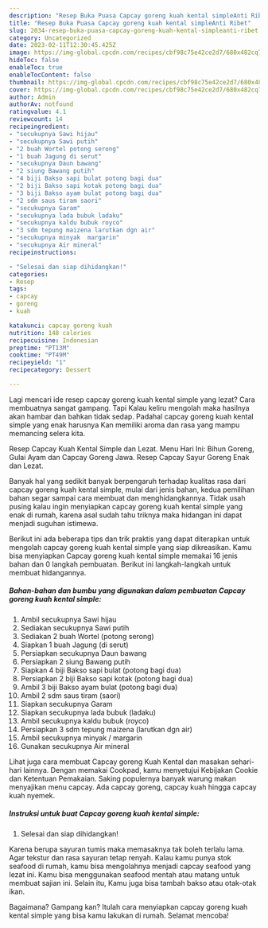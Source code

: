 ```yaml
---
description: "Resep Buka Puasa Capcay goreng kuah kental simpleAnti Ribet"
title: "Resep Buka Puasa Capcay goreng kuah kental simpleAnti Ribet"
slug: 2034-resep-buka-puasa-capcay-goreng-kuah-kental-simpleanti-ribet
category: Uncategorized
date: 2023-02-11T12:30:45.425Z
image: https://img-global.cpcdn.com/recipes/cbf98c75e42ce2d7/680x482cq70/capcay-goreng-kuah-kental-simple-foto-resep-utama.jpg
hideToc: false
enableToc: true
enableTocContent: false
thumbnail: https://img-global.cpcdn.com/recipes/cbf98c75e42ce2d7/680x482cq70/capcay-goreng-kuah-kental-simple-foto-resep-utama.jpg
cover: https://img-global.cpcdn.com/recipes/cbf98c75e42ce2d7/680x482cq70/capcay-goreng-kuah-kental-simple-foto-resep-utama.jpg
author: Admin
authorAv: notfound
ratingvalue: 4.1
reviewcount: 14
recipeingredient:
- "secukupnya Sawi hijau"
- "secukupnya Sawi putih"
- "2 buah Wortel potong serong"
- "1 buah Jagung di serut"
- "secukupnya Daun bawang"
- "2 siung Bawang putih"
- "4 biji Bakso sapi bulat potong bagi dua"
- "2 biji Bakso sapi kotak potong bagi dua"
- "3 biji Bakso ayam bulat potong bagi dua"
- "2 sdm saus tiram saori"
- "secukupnya Garam"
- "secukupnya lada bubuk ladaku"
- "secukupnya kaldu bubuk royco"
- "3 sdm tepung maizena larutkan dgn air"
- "secukupnya minyak  margarin"
- "secukupnya Air mineral"
recipeinstructions:

- "Selesai dan siap dihidangkan!"
categories:
- Resep
tags:
- capcay
- goreng
- kuah

katakunci: capcay goreng kuah 
nutrition: 148 calories
recipecuisine: Indonesian
preptime: "PT13M"
cooktime: "PT49M"
recipeyield: "1"
recipecategory: Dessert

---
```



Lagi mencari ide resep capcay goreng kuah kental simple yang lezat? Cara membuatnya sangat gampang. Tapi Kalau keliru mengolah maka hasilnya akan hambar dan bahkan tidak sedap. Padahal capcay goreng kuah kental simple yang enak harusnya Kan memiliki aroma dan rasa yang mampu memancing selera kita.


Resep Capcay Kuah Kental Simple dan Lezat. Menu Hari Ini: Bihun Goreng, Gulai Ayam dan Capcay Goreng Jawa. Resep Capcay Sayur Goreng Enak dan Lezat.

Banyak hal yang sedikit banyak berpengaruh terhadap kualitas rasa dari capcay goreng kuah kental simple, mulai dari jenis bahan, kedua pemilihan bahan segar sampai cara membuat dan menghidangkannya. Tidak usah pusing kalau ingin menyiapkan capcay goreng kuah kental simple yang enak di rumah, karena asal sudah tahu triknya maka hidangan ini dapat menjadi suguhan istimewa.


Berikut ini ada beberapa tips dan trik praktis yang dapat diterapkan untuk mengolah capcay goreng kuah kental simple yang siap dikreasikan. Kamu bisa menyiapkan Capcay goreng kuah kental simple memakai 16 jenis bahan dan 0 langkah pembuatan. Berikut ini langkah-langkah untuk membuat hidangannya.

<!--inarticleads1-->

##### Bahan-bahan dan bumbu yang digunakan dalam pembuatan Capcay goreng kuah kental simple:

1. Ambil secukupnya Sawi hijau
1. Sediakan secukupnya Sawi putih
1. Sediakan 2 buah Wortel (potong serong)
1. Siapkan 1 buah Jagung (di serut)
1. Persiapkan secukupnya Daun bawang
1. Persiapkan 2 siung Bawang putih
1. Siapkan 4 biji Bakso sapi bulat (potong bagi dua)
1. Persiapkan 2 biji Bakso sapi kotak (potong bagi dua)
1. Ambil 3 biji Bakso ayam bulat (potong bagi dua)
1. Ambil 2 sdm saus tiram (saori)
1. Siapkan secukupnya Garam
1. Siapkan secukupnya lada bubuk (ladaku)
1. Ambil secukupnya kaldu bubuk (royco)
1. Persiapkan 3 sdm tepung maizena (larutkan dgn air)
1. Ambil secukupnya minyak / margarin
1. Gunakan secukupnya Air mineral


Lihat juga cara membuat Capcay goreng Kuah Kental dan masakan sehari-hari lainnya. Dengan memakai Cookpad, kamu menyetujui Kebijakan Cookie dan Ketentuan Pemakaian. Saking populernya banyak warung makan menyajikan menu capcay. Ada capcay goreng, capcay kuah hingga capcay kuah nyemek. 

<!--inarticleads2-->

##### Instruksi untuk buat Capcay goreng kuah kental simple:


1. Selesai dan siap dihidangkan!

Karena berupa sayuran tumis maka memasaknya tak boleh terlalu lama. Agar tekstur dan rasa sayuran tetap renyah. Kalau kamu punya stok seafood di rumah, kamu bisa mengolahnya menjadi capcay seafood yang lezat ini. Kamu bisa menggunakan seafood mentah atau matang untuk membuat sajian ini. Selain itu, Kamu juga bisa tambah bakso atau otak-otak ikan. 

Bagaimana? Gampang kan? Itulah cara menyiapkan capcay goreng kuah kental simple yang bisa kamu lakukan di rumah. Selamat mencoba!
